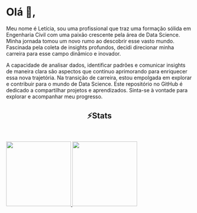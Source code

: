 # Olá 👋, 

Meu nome é Letícia, sou uma profissional que traz uma formação sólida em Engenharia Civil com uma paixão crescente pela área de Data Science. Minha jornada tomou um novo rumo ao descobrir esse vasto mundo. Fascinada pela coleta de insights profundos, decidi direcionar minha carreira para esse campo dinâmico e inovador.

</ul>
A capacidade de analisar dados, identificar padrões e comunicar insights de maneira clara são aspectos que continuo aprimorando para enriquecer essa nova trajetória. Na transição de carreira, estou empolgada em explorar e contribuir para o mundo de Data Science.                                                                                                             
Este repositório no GitHub é dedicado a compartilhar projetos e aprendizados. Sinta-se à vontade para explorar e acompanhar meu progresso. </ul>

</ul>


<h2 align="center" >⚡Stats</h2>
<br>
 <div>
 <p align="left">
   <a href="https://github.com/letibraga">
   <img height="175em" src="https://github-readme-stats.vercel.app/api?username=letibraga&show_icons=true&theme=dracula&include_all_commits=true&count_private=true"/>
   <img height="175em" src="https://github-readme-stats.vercel.app/api/top-langs/?username=letibraga&layout=compact&langs_count=16&theme=dracula"/>
<div>

